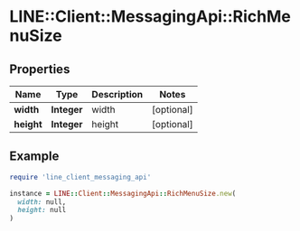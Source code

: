 # LINE::Client::MessagingApi::RichMenuSize

## Properties

| Name | Type | Description | Notes |
| ---- | ---- | ----------- | ----- |
| **width** | **Integer** | width | [optional] |
| **height** | **Integer** | height | [optional] |

## Example

```ruby
require 'line_client_messaging_api'

instance = LINE::Client::MessagingApi::RichMenuSize.new(
  width: null,
  height: null
)
```

